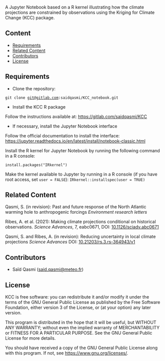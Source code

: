 
A Jupyter Notebook based on a R kernel illustrating how the climate projections are constrained by observations using the Kriging for Climate Change (KCC) package. 

Content
-------

* [Requirements](#requirements)
* [Related Content](#related-content)
* [Contributors](#contributors)
* [License](#license)


Requirements
------------

- Clone the repository:

<code>git clone git@gitlab.com:saidqasmi/KCC_notebook.git</code>

- Install the KCC R package 

Follow the instructions available at: <a href="https://gitlab.com/saidqasmi/KCC">https://gitlab.com/saidqasmi/KCC</a> 

- If necessary, install the Jupyter Notebook interface

Follow the official documentation to install the interface: <a href="https://jupyter.readthedocs.io/en/latest/install/notebook-classic.html">https://jupyter.readthedocs.io/en/latest/install/notebook-classic.html</a>

Install the R kernel for Jupyter Notebook by running the following command in a R console:

<code>install.packages("IRkernel")</code>

Make the kernel available to Jupyter by running in a R console (if you have root access, set `user = FALSE`):
<code>IRkernel::installspec(user = TRUE)</code>


Related Content
---------------

Qasmi, S. (in revision): Past and future response of the North Atlantic warming hole to anthropogenic forcings _Environment research letters_

Ribes, A. et al. (2021): Making climate projections conditional on historical observations. _Science Advances_, 7, eabc0671, DOI: <a href="https://doi.org/10.1126/sciadv.abc0671">10.1126/sciadv.abc0671</a>

Qasmi, S. and Ribes, A. (in revision): Reducing uncertainty in local climate projections _Science Advances_ DOI:  <a href="https://doi.org/10.21203/rs.3.rs-364943/v1">10.21203/rs.3.rs-364943/v1</a>



Contributors
------------

- Saïd Qasmi (said.qasmi@meteo.fr)

License
-------

KCC is free software: you can redistribute it and/or modify
it under the terms of the GNU General Public License as published by
the Free Software Foundation, either version 3 of the License, or
(at your option) any later version.

This program is distributed in the hope that it will be useful,
but WITHOUT ANY WARRANTY; without even the implied warranty of
MERCHANTABILITY or FITNESS FOR A PARTICULAR PURPOSE.  See the
GNU General Public License for more details.

You should have received a copy of the GNU General Public License
along with this program.  If not, see <https://www.gnu.org/licenses/>.

